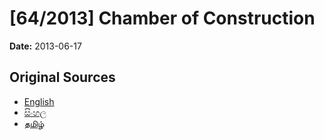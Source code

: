 # [64/2013] Chamber of Construction

**Date:** 2013-06-17

## Original Sources

- [English](https://documents.gov.lk/view/bills/2013/6/64-2013_E.pdf)
- [සිංහල](https://documents.gov.lk/view/bills/2013/6/64-2013_S.pdf)
- [தமிழ்](https://documents.gov.lk/view/bills/2013/6/64-2013_T.pdf)
